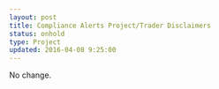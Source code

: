 ```yaml
---
layout: post
title: Compliance Alerts Project/Trader Disclaimers
status: onhold
type: Project
updated: 2016-04-08 9:25:00
---
```


No change.
